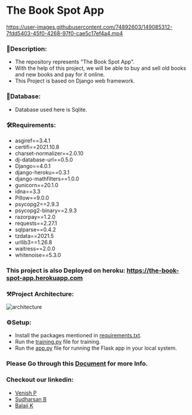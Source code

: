 # The Book Spot App

https://user-images.githubusercontent.com/74892603/149085312-7fdd5403-45f0-4268-97f0-cae5c17ef4a4.mp4

### 🔗Description:
- The repository represents "The Book Spot App".
- With the help of this project, we will be able to buy and sell old books and new books and pay for it online.
- This Project is based on Django web framework.


### 📖Database:
- Database used here is Sqlite.

### 🛠Requirements:
- asgiref==3.4.1
- certifi==2021.10.8
- charset-normalizer==2.0.10
- dj-database-url==0.5.0
- Django==4.0.1
- django-heroku==0.3.1
- django-mathfilters==1.0.0
- gunicorn==20.1.0
- idna==3.3
- Pillow==9.0.0
- psycopg2==2.9.3
- psycopg2-binary==2.9.3
- razorpay==1.2.0
- requests==2.27.1
- sqlparse==0.4.2
- tzdata==2021.5
- urllib3==1.26.8
- waitress==2.0.0
- whitenoise==5.3.0


### This project is also Deployed on heroku: https://the-book-spot-app.herokuapp.com
### ⚒Project Architecture:
![architecture](https://user-images.githubusercontent.com/71257512/130731860-f8b5b1c1-5bc1-4a0d-9ad6-307522a5c722.png)

### ⚙Setup:
- Install the packages mentioned in [requirements.txt](https://github.com/venish-karan/the-book-spot-app/blob/master/requirements.txt).
- Run the [training.py](https://github.com/sudharsanbaskars/CreditCardDefaultersPrediction/blob/main/training.py) file for training.
- Run the [app.py](https://github.com/sudharsanbaskars/CreditCardDefaultersPrediction/blob/main/app.py) file for running the Flask app in your local system.

### Please Go through this [Document](https://docs.google.com/document/d/1XozIJzZrvo_XUVxSlYSaqVH_Joh7YD4L/edit?usp=sharing&ouid=100991138155643495031&rtpof=true&sd=true) for more Info.

### Checkout our linkedin:
- [Venish P](https://www.linkedin.com/in/venish-p/)
- [Sudharsan B](https://www.linkedin.com/in/sudharsan-b-9447a51ab/)
- [Balaji K](https://www.linkedin.com/in/balaji-k-3127a01ab/)
